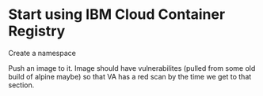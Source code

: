 # Start using IBM Cloud Container Registry

Create a namespace

Push an image to it. Image should have vulnerabilites (pulled from some old build of alpine maybe) so that VA has a red scan by the time we get to that section.
